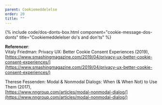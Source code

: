 ```yaml
---
parent: Cookiemeddelelse
order: 20
title: ""
---
```

{% include code/dos-donts-box.html component="cookie-message-dos-donts" title="Cookiemeddelelser do's and don'ts" %}

**Referencer**:<br />
Vitaly Friedman: Privacy UX: Better Cookie Consent Experiences (2019),<br />
[https://www.smashingmagazine.com/2019/04/privacy-ux-better-cookie-consent-experiences/](https://www.smashingmagazine.com/2019/04/privacy-ux-better-cookie-consent-experiences/)

Therese Fessenden: Modal & Nonmodal Dialogs: When (& When Not) to Use Them (2017),<br />
[https://www.nngroup.com/articles/modal-nonmodal-dialog/](https://www.nngroup.com/articles/modal-nonmodal-dialog/)

